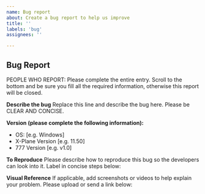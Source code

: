 ```yaml
---
name: Bug report
about: Create a bug report to help us improve
title: ''
labels: 'bug'
assignees: ''

---
```


## Bug Report
PEOPLE WHO REPORT: Please complete the entire entry. Scroll to the bottom and be sure you fill all the required information, otherwise this report will be closed.

**Describe the bug**
Replace this line and describe the bug here. Please be CLEAR AND CONCISE.



**Version (please complete the following information):**
 - OS: [e.g. Windows]
 - X-Plane Version [e.g. 11.50]
 - 777 Version [e.g. v1.0]

**To Reproduce**
Please describe how to reproduce this bug so the developers can look into it. Label in concise steps below:



**Visual Reference**
If applicable, add screenshots or videos to help explain your problem. Please upload or send a link below:
